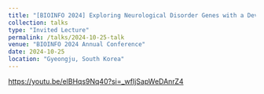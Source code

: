 ```yaml
---
title: "[BIOINFO 2024] Exploring Neurological Disorder Genes with a Developmental Single-Cell Atlas of the Human Brain "
collection: talks
type: "Invited Lecture"
permalink: /talks/2024-10-25-talk
venue: "BIOINFO 2024 Annual Conference"
date: 2024-10-25
location: "Gyeongju, South Korea"
---
```


https://youtu.be/elBHqs9Nq40?si=_wfIjSapWeDAnrZ4
